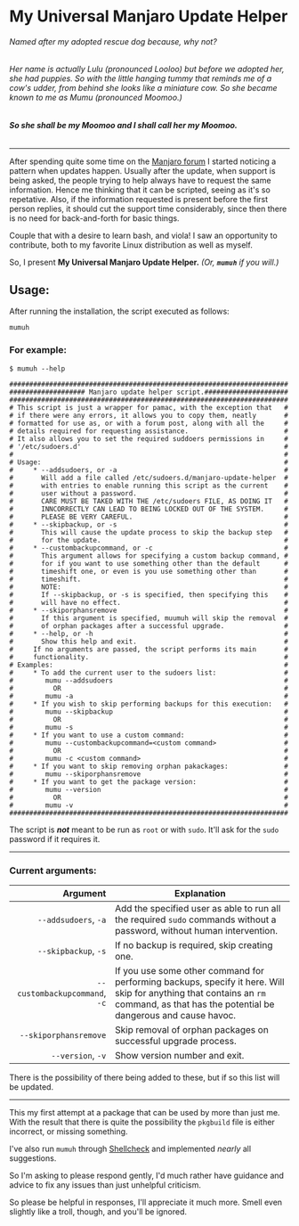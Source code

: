 # My Universal Manjaro Update Helper

###### _Named after my adopted rescue dog because, why not?_
###### _Her name is actually Lulu (pronounced Looloo) but before we adopted her, she had puppies. So with the little hanging tummy that reminds me of a cow's udder, from behind she looks like a miniature cow. So she became known to me as Mumu (pronounced Moomoo.)_

###### **_So she shall be my Moomoo and I shall call her my Moomoo._**

***

After spending quite some time on the [Manjaro forum](https://forum.manjaro.org/) I started noticing a pattern when updates happen. Usually after the update, when support is being asked, the people trying to help always have to request the same information. Hence me thinking that it can be scripted, seeing as it's so repetative. Also, if the information requested is present before the first person replies, it should cut the support time considerably, since then there is no need for back-and-forth for basic things.

Couple that with a desire to learn bash, and viola! I saw an opportunity to contribute, both to my favorite Linux distribution as well as myself.

So, I present **My Universal Manjaro Update Helper.**
_(Or, **`mumuh`** if you will.)_

## Usage:

After running the installation, the script executed as follows:
```
mumuh
```

### For example:

```
$ mumuh --help

######################################################################
################### Manjaro update helper script.#####################
######################################################################
# This script is just a wrapper for pamac, with the exception that   #
# if there were any errors, it allows you to copy them, neatly       #
# formatted for use as, or with a forum post, along with all the     #
# details required for requesting assistance.                        #
# It also allows you to set the required suddoers permissions in     #
# '/etc/sudoers.d'                                                   #
#                                                                    #
# Usage:                                                             #
#     * --addsudoers, or -a                                          #
#       Will add a file called /etc/sudoers.d/manjaro-update-helper  #
#       with entries to enable running this script as the current    #
#       user without a password.                                     #
#       CARE MUST BE TAKED WITH THE /etc/sudoers FILE, AS DOING IT   #
#       INNCORRECTLY CAN LEAD TO BEING LOCKED OUT OF THE SYSTEM.     #
#       PLEASE BE VERY CAREFUL.                                      #
#     * --skipbackup, or -s                                          #
#       This will cause the update process to skip the backup step   #
#       for the update.                                              #
#     * --custombackupcommand, or -c                                 #
#       This argument allows for specifying a custom backup command, #
#       for if you want to use something other than the default      #
#       timeshift one, or even is you use something other than       #
#       timeshift.                                                   #
#       NOTE:                                                        #
#       If --skipbackup, or -s is specified, then specifying this    #
#       will have no effect.                                         #
#     * --skiporphansremove                                          #
#       If this argument is specified, muumuh will skip the removal  #
#       of orphan packages after a successful upgrade.               #
#     * --help, or -h                                                #
#       Show this help and exit.                                     #
#     If no arguments are passed, the script performs its main       #
#     functionality.                                                 #
# Examples:                                                          #
#     * To add the current user to the sudoers list:                 #
#        mumu --addsudoers                                           #
#          OR                                                        #
#        mumu -a                                                     #
#     * If you wish to skip performing backups for this execution:   #
#        mumu --skipbackup                                           #
#          OR                                                        #
#        mumu -s                                                     #
#     * If you want to use a custom command:                         #
#        mumu --custombackupcommand=<custom command>                 #
#          OR                                                        #
#        mumu -c <custom command>                                    #
#     * If you want to skip removing orphan pakackages:              #
#        mumu --skiporphansremove                                    #
#     * If you want to get the package version:                      #
#        mumu --version                                              #
#          OR                                                        #
#        mumu -v                                                     #
######################################################################
```

The script is **_not_** meant to be run as `root` or with `sudo`. It'll ask for the `sudo` password if it requires it.

***

### Current arguments:

| Argument | Explanation |
|---:|---|
| `--addsudoers`, `-a` | Add the specified user as able to run all the required `sudo` commands without a password, without human intervention. |
| `--skipbackup`, `-s` | If no backup is required, skip creating one. |
| `--custombackupcommand`, `-c` | If you use some other command for performing backups, specify it here. Will skip for anything that contains an `rm` command, as that has the potential be dangerous and cause havoc. |
| `--skiporphansremove` | Skip removal of orphan packages on successful upgrade process. |
| `--version`, `-v` | Show version number and exit. |

There is the possibility of there being added to these, but if so this list will be updated.

***

This my first attempt at a package that can be used by more than just me. With the result that there is quite the possibility the `pkgbuild` file is either incorrect, or missing something.

I've also run `mumuh` through [Shellcheck](https://www.shellcheck.net/) and implemented _nearly_ all suggestions.

So I'm asking to please respond gently, I'd much rather have guidance and advice to fix any issues than just unhelpful criticism.

So please be helpful in responses, I'll appreciate it much more. Smell even slightly like a troll, though, and you'll be ignored.
